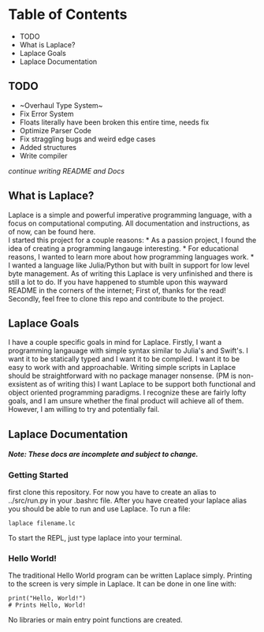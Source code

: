 # Table of Contents 

* TODO
* What is Laplace?
* Laplace Goals
* Laplace Documentation 

## TODO

* ~Overhaul Type System~ 
* Fix Error System
* Floats literally have been broken this entire time, needs fix
* Optimize Parser Code 
* Fix straggling bugs and weird edge cases
* Added structures 
* Write compiler

*continue writing README and Docs*

## What is Laplace?

Laplace is a simple and powerful imperative programming language, with a focus on computational computing. All documentation and instructions, as of now, can be found here.  
I started this project for a couple reasons:
	* As a passion project, I found the idea of creating a programming langauge interesting.
	* For educational reasons, I wanted to learn more about how programming languages work.
	* I wanted a language like Julia/Python but with built in support for low level byte management.
As of writing this Laplace is very unfinished and there is still a lot to do. If you have happened to stumble upon this wayward README in the corners of the internet; First of, thanks for the read! Secondly, feel free to clone this repo and contribute to the project.  

## Laplace Goals 

I have a couple specific goals in mind for Laplace. Firstly, I want a programming langauage with simple syntax similar to Julia's and Swift's. I want it to be statically typed and I want it to be compiled. I want it to be easy to work with and approachable. Writing simple scripts in Laplace should be straightforward with no package manager nonsense. 
(PM is non-exsistent as of writing this)
I want Laplace to be support both functional and object oriented programming paradigms.
I recognize these are fairly lofty goals, and I am unsure whether the final product will achieve all of them. However, I am willing to try and potentially fail. 

## Laplace Documentation 

##### *Note: These docs are incomplete and subject to change.*

### Getting Started

first clone this repository. For now you have to create an alias to ../src/run.py in your .bashrc file.
After you have created your laplace alias you should be able to run and use Laplace. 
To run a file:
```
laplace filename.lc
```
To start the REPL, just type laplace into your terminal. 

### Hello World!

The traditional Hello World program can be written Laplace simply.
Printing to the screen is very simple in Laplace. It can be done in one line with:
```
print("Hello, World!")
# Prints Hello, World!
```

No libraries or main entry point functions are created. 


